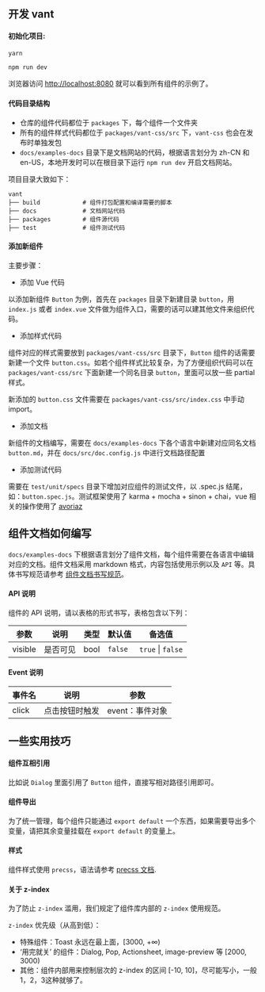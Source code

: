 ## 开发 vant

#### 初始化项目:

```bash
yarn

npm run dev
```

浏览器访问 [http://localhost:8080](http://localhost:8080) 就可以看到所有组件的示例了。

#### 代码目录结构

- 仓库的组件代码都位于 `packages` 下，每个组件一个文件夹
- 所有的组件样式代码都位于 `packages/vant-css/src` 下，`vant-css` 也会在发布时单独发包
- `docs/examples-docs` 目录下是文档网站的代码，根据语言划分为 zh-CN 和 en-US，本地开发时可以在根目录下运行 `npm run dev` 开启文档网站。

项目目录大致如下：

```
vant
├── build            # 组件打包配置和编译需要的脚本
├── docs             # 文档网站代码
├── packages         # 组件源代码
├── test             # 组件测试代码
```

#### 添加新组件

主要步骤：

- 添加 Vue 代码

以添加新组件 `Button` 为例，首先在 `packages` 目录下新建目录 `button`，用 `index.js` 或者 `index.vue` 文件做为组件入口，需要的话可以建其他文件来组织代码。

- 添加样式代码

组件对应的样式需要放到 `packages/vant-css/src` 目录下，`Button` 组件的话需要新建一个文件 `button.css`。如若个组件样式比较复杂，为了方便组织代码可以在 `packages/vant-css/src` 下面新建一个同名目录 `button`，里面可以放一些 partial 样式。

新添加的 `button.css` 文件需要在 `packages/vant-css/src/index.css` 中手动 import。

- 添加文档

新组件的文档编写，需要在 `docs/examples-docs` 下各个语言中新建对应同名文档 `button.md`，并在 `docs/src/doc.config.js` 中进行文档路径配置

- 添加测试代码

需要在 `test/unit/specs` 目录下增加对应组件的测试文件，以 .spec.js 结尾，如：`button.spec.js`。测试框架使用了 karma + mocha + sinon + chai，vue 相关的操作使用了 [avoriaz](https://github.com/eddyerburgh/avoriaz)


## 组件文档如何编写

`docs/examples-docs` 下根据语言划分了组件文档，每个组件需要在各语言中编辑对应的文档。组件文档采用 markdown 格式，内容包括使用示例以及 `API` 等。具体书写规范请参考 [组件文档书写规范](markdown)。

#### API 说明

组件的 API 说明，请以表格的形式书写，表格包含以下列：

| 参数         |   说明         | 类型     | 默认值      | 备选值            |
| ------------ | ------------- | -------- | ---------- | ----------------- |
| visible      | 是否可见       | bool     |  `false` | `true` \| `false` |

#### Event 说明

| 事件名       | 说明      | 参数       |
|-----------|-----------|-----------|
| click | 点击按钮时触发 | event：事件对象 |

## 一些实用技巧

#### 组件互相引用

比如说 `Dialog` 里面引用了 `Button` 组件，直接写相对路径引用即可。

#### 组件导出

为了统一管理，每个组件只能通过 `export default` 一个东西，如果需要导出多个变量，请把其余变量挂载在 `export default` 的变量上。

#### 样式

组件样式使用 `precss`，语法请参考 [precss 文档](https://github.com/jonathantneal/precss).

#### 关于 z-index

为了防止 `z-index` 滥用，我们规定了组件库内部的 `z-index` 使用规范。

`z-index` 优先级（从高到低）：

* 特殊组件：Toast 永远在最上面，[3000, +∞)
* ‘用完就关’ 的组件：Dialog, Pop, Actionsheet, image-preview 等 [2000, 3000)
* 其他：组件内部用来控制层次的 z-index 的区间 [-10, 10]，尽可能写小，一般1，2，3这种就够了。
